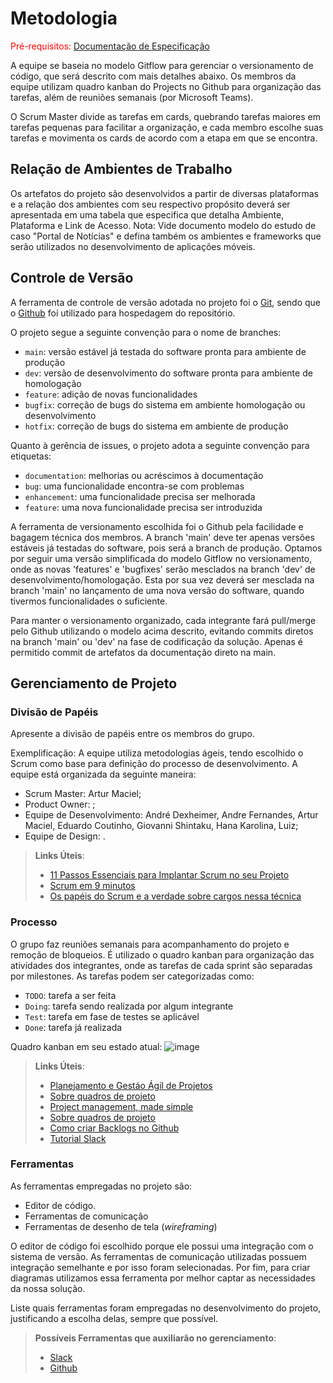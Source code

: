 
# Metodologia

<span style="color:red">Pré-requisitos: <a href="2-Especificação do Projeto.md"> Documentação de Especificação</a></span>

A equipe se baseia no modelo Gitflow para gerenciar o versionamento de código, que será descrito com mais detalhes abaixo. Os membros da equipe utilizam quadro kanban do Projects no Github para organização das tarefas, além de reuniões semanais (por Microsoft Teams).

O Scrum Master divide as tarefas em cards, quebrando tarefas maiores em tarefas pequenas para facilitar a organização, e cada membro escolhe suas tarefas e movimenta os cards de acordo com a etapa em que se encontra.

## Relação de Ambientes de Trabalho

Os artefatos do projeto são desenvolvidos a partir de diversas plataformas e a relação dos ambientes com seu respectivo propósito deverá ser apresentada em uma tabela que especifica que detalha Ambiente, Plataforma e Link de Acesso. 
Nota: Vide documento modelo do estudo de caso "Portal de Notícias" e defina também os ambientes e frameworks que serão utilizados no desenvolvimento de aplicações móveis.

## Controle de Versão

A ferramenta de controle de versão adotada no projeto foi o
[Git](https://git-scm.com/), sendo que o [Github](https://github.com)
foi utilizado para hospedagem do repositório.

O projeto segue a seguinte convenção para o nome de branches:

- `main`: versão estável já testada do software pronta para ambiente de produção
- `dev`: versão de desenvolvimento do software pronta para ambiente de homologação
- `feature`: adição de novas funcionalidades
- `bugfix`: correção de bugs do sistema em ambiente homologação ou desenvolvimento
- `hotfix`: correção de bugs do sistema em ambiente de produção

Quanto à gerência de issues, o projeto adota a seguinte convenção para
etiquetas:

- `documentation`: melhorias ou acréscimos à documentação
- `bug`: uma funcionalidade encontra-se com problemas
- `enhancement`: uma funcionalidade precisa ser melhorada
- `feature`: uma nova funcionalidade precisa ser introduzida

A ferramenta de versionamento escolhida foi o Github pela facilidade e bagagem técnica dos membros. A branch 'main' deve ter apenas versões estáveis já testadas do software, pois será a branch de produção. Optamos por seguir uma versão simplificada do modelo Gitflow no versionamento, onde as novas 'features' e 'bugfixes' serão mesclados na branch 'dev' de desenvolvimento/homologação. Esta por sua vez deverá ser mesclada na branch 'main' no lançamento de uma nova versão do software, quando tivermos funcionalidades o suficiente.

Para manter o versionamento organizado, cada integrante fará pull/merge pelo Github utilizando o modelo acima descrito, evitando commits diretos na branch 'main' ou 'dev' na fase de codificação da solução. Apenas é permitido commit de artefatos da documentação direto na main. 


## Gerenciamento de Projeto

### Divisão de Papéis

Apresente a divisão de papéis entre os membros do grupo.

Exemplificação: A equipe utiliza metodologias ágeis, tendo escolhido o Scrum como base para definição do processo de desenvolvimento. A equipe está organizada da seguinte maneira:
- Scrum Master: Artur Maciel;
- Product Owner: ;
- Equipe de Desenvolvimento: André Dexheimer, Andre Fernandes, Artur Maciel, Eduardo Coutinho, Giovanni Shintaku, Hana Karolina, Luiz;
- Equipe de Design: .

> **Links Úteis**:
> - [11 Passos Essenciais para Implantar Scrum no seu Projeto](https://mindmaster.com.br/scrum-11-passos/)
> - [Scrum em 9 minutos](https://www.youtube.com/watch?v=XfvQWnRgxG0)
> - [Os papéis do Scrum e a verdade sobre cargos nessa técnica](https://www.atlassian.com/br/agile/scrum/roles)

### Processo

O grupo faz reuniões semanais para acompanhamento do projeto e remoção de bloqueios. É utilizado o quadro kanban para organização das atividades dos integrantes, onde as tarefas de cada sprint são separadas por milestones. As tarefas podem ser categorizadas como:
- `TODO`: tarefa a ser feita
- `Doing`: tarefa sendo realizada por algum integrante
- `Test`: tarefa em fase de testes se aplicável
- `Done`: tarefa já realizada

Quadro kanban em seu estado atual:
![image](https://github.com/user-attachments/assets/9ccf638a-82ba-48b8-868a-e800c9acd3d4)



 
> **Links Úteis**:
> - [Planejamento e Gestáo Ágil de Projetos](https://pucminas.instructure.com/courses/87878/pages/unidade-2-tema-2-utilizacao-de-ferramentas-para-controle-de-versoes-de-software)
> - [Sobre quadros de projeto](https://docs.github.com/pt/issues/organizing-your-work-with-project-boards/managing-project-boards/about-project-boards)
> - [Project management, made simple](https://github.com/features/project-management/)
> - [Sobre quadros de projeto](https://docs.github.com/pt/github/managing-your-work-on-github/about-project-boards)
> - [Como criar Backlogs no Github](https://www.youtube.com/watch?v=RXEy6CFu9Hk)
> - [Tutorial Slack](https://slack.com/intl/en-br/)

### Ferramentas

As ferramentas empregadas no projeto são:

- Editor de código.
- Ferramentas de comunicação
- Ferramentas de desenho de tela (_wireframing_)

O editor de código foi escolhido porque ele possui uma integração com o sistema de versão. As ferramentas de comunicação utilizadas possuem integração semelhante e por isso foram selecionadas. Por fim, para criar diagramas utilizamos essa ferramenta por melhor captar as necessidades da nossa solução.

Liste quais ferramentas foram empregadas no desenvolvimento do projeto, justificando a escolha delas, sempre que possível.
 
> **Possíveis Ferramentas que auxiliarão no gerenciamento**: 
> - [Slack](https://slack.com/)
> - [Github](https://github.com/)
